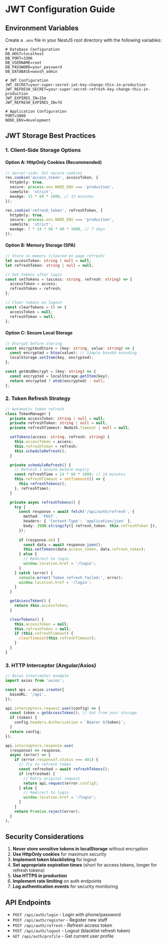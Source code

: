 # JWT Configuration Guide

## Environment Variables

Create a `.env` file in your NestJS root directory with the following variables:

```env
# Database Configuration
DB_HOST=localhost
DB_PORT=3306
DB_USERNAME=root
DB_PASSWORD=your_password
DB_DATABASE=woosh_admin

# JWT Configuration
JWT_SECRET=your-super-secret-jwt-key-change-this-in-production
JWT_REFRESH_SECRET=your-super-secret-refresh-key-change-this-in-production
JWT_EXPIRES_IN=15m
JWT_REFRESH_EXPIRES_IN=7d

# Application Configuration
PORT=3000
NODE_ENV=development
```

## JWT Storage Best Practices

### 1. **Client-Side Storage Options**

#### **Option A: HttpOnly Cookies (Recommended)**
```typescript
// Server-side: Set secure cookies
res.cookie('access_token', accessToken, {
  httpOnly: true,
  secure: process.env.NODE_ENV === 'production',
  sameSite: 'strict',
  maxAge: 15 * 60 * 1000, // 15 minutes
});

res.cookie('refresh_token', refreshToken, {
  httpOnly: true,
  secure: process.env.NODE_ENV === 'production',
  sameSite: 'strict',
  maxAge: 7 * 24 * 60 * 60 * 1000, // 7 days
});
```

#### **Option B: Memory Storage (SPA)**
```typescript
// Store in memory (cleared on page refresh)
let accessToken: string | null = null;
let refreshToken: string | null = null;

// Set tokens after login
const setTokens = (access: string, refresh: string) => {
  accessToken = access;
  refreshToken = refresh;
};

// Clear tokens on logout
const clearTokens = () => {
  accessToken = null;
  refreshToken = null;
};
```

#### **Option C: Secure Local Storage**
```typescript
// Encrypt before storing
const encryptAndStore = (key: string, value: string) => {
  const encrypted = btoa(value); // Simple base64 encoding
  localStorage.setItem(key, encrypted);
};

const getAndDecrypt = (key: string) => {
  const encrypted = localStorage.getItem(key);
  return encrypted ? atob(encrypted) : null;
};
```

### 2. **Token Refresh Strategy**

```typescript
// Automatic token refresh
class TokenManager {
  private accessToken: string | null = null;
  private refreshToken: string | null = null;
  private refreshTimeout: NodeJS.Timeout | null = null;

  setTokens(access: string, refresh: string) {
    this.accessToken = access;
    this.refreshToken = refresh;
    this.scheduleRefresh();
  }

  private scheduleRefresh() {
    // Refresh 1 minute before expiry
    const refreshTime = 14 * 60 * 1000; // 14 minutes
    this.refreshTimeout = setTimeout(() => {
      this.refreshTokens();
    }, refreshTime);
  }

  private async refreshTokens() {
    try {
      const response = await fetch('/api/auth/refresh', {
        method: 'POST',
        headers: { 'Content-Type': 'application/json' },
        body: JSON.stringify({ refresh_token: this.refreshToken }),
      });
      
      if (response.ok) {
        const data = await response.json();
        this.setTokens(data.access_token, data.refresh_token);
      } else {
        // Redirect to login
        window.location.href = '/login';
      }
    } catch (error) {
      console.error('Token refresh failed:', error);
      window.location.href = '/login';
    }
  }

  getAccessToken() {
    return this.accessToken;
  }

  clearTokens() {
    this.accessToken = null;
    this.refreshToken = null;
    if (this.refreshTimeout) {
      clearTimeout(this.refreshTimeout);
    }
  }
}
```

### 3. **HTTP Interceptor (Angular/Axios)**

```typescript
// Axios interceptor example
import axios from 'axios';

const api = axios.create({
  baseURL: '/api',
});

api.interceptors.request.use((config) => {
  const token = getAccessToken(); // Get from your storage
  if (token) {
    config.headers.Authorization = `Bearer ${token}`;
  }
  return config;
});

api.interceptors.response.use(
  (response) => response,
  async (error) => {
    if (error.response?.status === 401) {
      // Try to refresh token
      const refreshed = await refreshTokens();
      if (refreshed) {
        // Retry original request
        return api.request(error.config);
      } else {
        // Redirect to login
        window.location.href = '/login';
      }
    }
    return Promise.reject(error);
  }
);
```

## Security Considerations

1. **Never store sensitive tokens in localStorage** without encryption
2. **Use HttpOnly cookies** for maximum security
3. **Implement token blacklisting** for logout
4. **Set appropriate expiration times** (short for access tokens, longer for refresh tokens)
5. **Use HTTPS in production**
6. **Implement rate limiting** on auth endpoints
7. **Log authentication events** for security monitoring

## API Endpoints

- `POST /api/auth/login` - Login with phone/password
- `POST /api/auth/register` - Register new staff
- `POST /api/auth/refresh` - Refresh access token
- `POST /api/auth/logout` - Logout (blacklist refresh token)
- `GET /api/auth/profile` - Get current user profile 